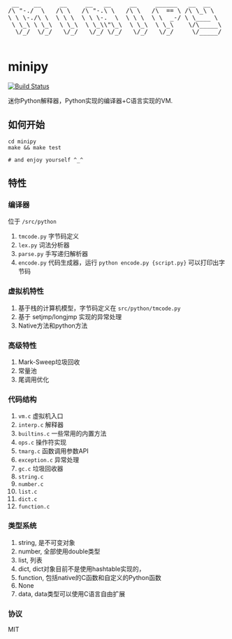 <pre>

 __    __     __     __   __     __     ______   __  __    
/\ "-./  \   /\ \   /\ "-.\ \   /\ \   /\  == \ /\ \_\ \   
\ \ \-./\ \  \ \ \  \ \ \-.  \  \ \ \  \ \  _-/ \ \____ \  
 \ \_\ \ \_\  \ \_\  \ \_\\"\_\  \ \_\  \ \_\    \/\_____\ 
  \/_/  \/_/   \/_/   \/_/ \/_/   \/_/   \/_/     \/_____/ 
                                                           
</pre>

# minipy

[![Build Status](https://travis-ci.org/xupingmao/minipy.svg?branch=master)](https://travis-ci.org/xupingmao/minipy)

迷你Python解释器，Python实现的编译器+C语言实现的VM.

## 如何开始

```
cd minipy
make && make test

# and enjoy yourself ^_^
```

## 特性

### 编译器

位于 `/src/python`

1. `tmcode.py` 字节码定义
2. `lex.py` 词法分析器
3. `parse.py` 手写递归解析器
4. `encode.py` 代码生成器，运行 `python encode.py {script.py}` 可以打印出字节码

### 虚拟机特性
1. 基于栈的计算机模型，字节码定义在 `src/python/tmcode.py`
2. 基于 setjmp/longjmp 实现的异常处理
3. Native方法和python方法

### 高级特性
1. Mark-Sweep垃圾回收
2. 常量池
3. 尾调用优化


### 代码结构
1. `vm.c` 虚拟机入口
2. `interp.c` 解释器
3. `builtins.c` 一些常用的内置方法
4. `ops.c` 操作符实现
5. `tmarg.c` 函数调用参数API
6. `exception.c` 异常处理
7. `gc.c` 垃圾回收器
8. `string.c`
9. `number.c`
10. `list.c`
11. `dict.c`
12. `function.c`

### 类型系统
1. string, 是不可变对象
2. number, 全部使用double类型
3. list, 列表
4. dict, dict对象目前不是使用hashtable实现的，
5. function, 包括native的C函数和自定义的Python函数
6. None
7. data, data类型可以使用C语言自由扩展

### 协议

MIT
